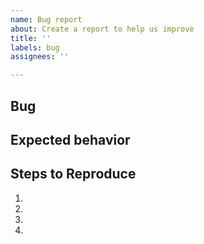 ```yaml
---
name: Bug report
about: Create a report to help us improve
title: ''
labels: bug
assignees: ''

---
```


## Bug

<!-- A clear and concise description of what the bug is -->

## Expected behavior

<!-- A clear and concise description of what you expected to happen -->

## Steps to Reproduce

1.
2.
3.
4.